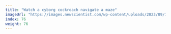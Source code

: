 ```yaml
---
title: "Watch a cyborg cockroach navigate a maze"
imageUrl: "https://images.newscientist.com/wp-content/uploads/2023/09/18122511/SEI_171749670.jpg?width=600"
index: 76
weight: 76
---
```

